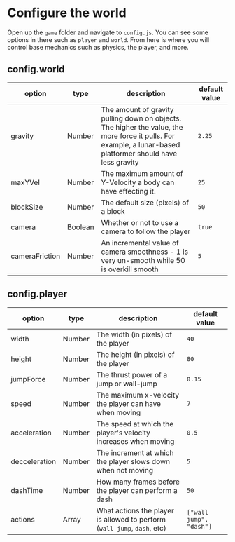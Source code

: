 # Configure the world

Open up the `game` folder and navigate to `config.js`.  You can see some options in there such as `player` and `world`.  From here is where you will control base mechanics such as physics, the player, and more.

## config.world

| option | type | description | default value
|-|-|-|-
| gravity | Number | The amount of gravity pulling down on objects.  The higher the value, the more force it pulls.  For example, a lunar-based platformer should have less gravity | `2.25`
| maxYVel | Number | The maximum amount of Y-Velocity a body can have effecting it. | `25`
| blockSize | Number | The default size (pixels) of a block | `50`
| camera | Boolean | Whether or not to use a camera to follow the player | `true`
| cameraFriction | Number | An incremental value of camera smoothness - 1 is very un-smooth while 50 is overkill smooth | `5`

## config.player

| option | type | description | default value
|-|-|-|-
| width | Number | The width (in pixels) of the player | `40`
| height | Number | The height (in pixels) of the player | `80`
| jumpForce | Number | The thrust power of a jump or wall-jump | `0.15`
| speed | Number | The maximum x-velocity the player can have when moving | `7`
| acceleration | Number | The speed at which the player's velocity increases when moving | `0.5`
| decceleration | Number | The increment at which the player slows down when not moving | `5`
| dashTime | Number | How many frames before the player can perform a dash | `50`
| actions | Array | What actions the player is allowed to perform (`wall jump`, `dash`, etc) | `["wall jump", "dash"]`
